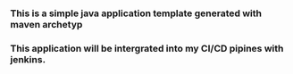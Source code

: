 ### This is a simple java application template generated with maven archetyp

### This application will be intergrated into my CI/CD pipines with jenkins.
###

